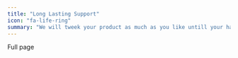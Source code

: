 ```yaml
---
title: "Long Lasting Support"
icon: "fa-life-ring"
summary: "We will tweek your product as much as you like untill your happy with it."
---
```

Full page
